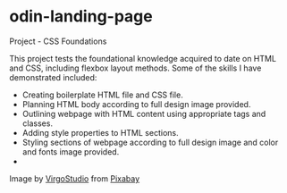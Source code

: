 # odin-landing-page
Project - CSS Foundations

This project tests the foundational knowledge acquired to date on HTML and CSS, including flexbox layout methods. Some of the skills I have demonstrated included:

- Creating boilerplate HTML file and CSS file.
- Planning HTML body according to full design image provided.
- Outlining webpage with HTML content using appropriate tags and classes.
- Adding style properties to HTML sections.
- Styling sections of webpage according to full design image and color and fonts image provided.
- 

Image by <a href="https://pixabay.com/users/virgostudio-34042411/?utm_source=link-attribution&utm_medium=referral&utm_campaign=image&utm_content=8265114">VirgoStudio</a> from <a href="https://pixabay.com//?utm_source=link-attribution&utm_medium=referral&utm_campaign=image&utm_content=8265114">Pixabay</a>